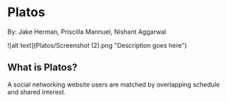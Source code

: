 # Platos
By: Jake Herman, Priscilla Mannuel, Nishant Aggarwal

![alt text](Platos/Screenshot (2).png "Description goes here")

## What is Platos?

A social networking website users are matched by overlapping schedule and shared interest.
